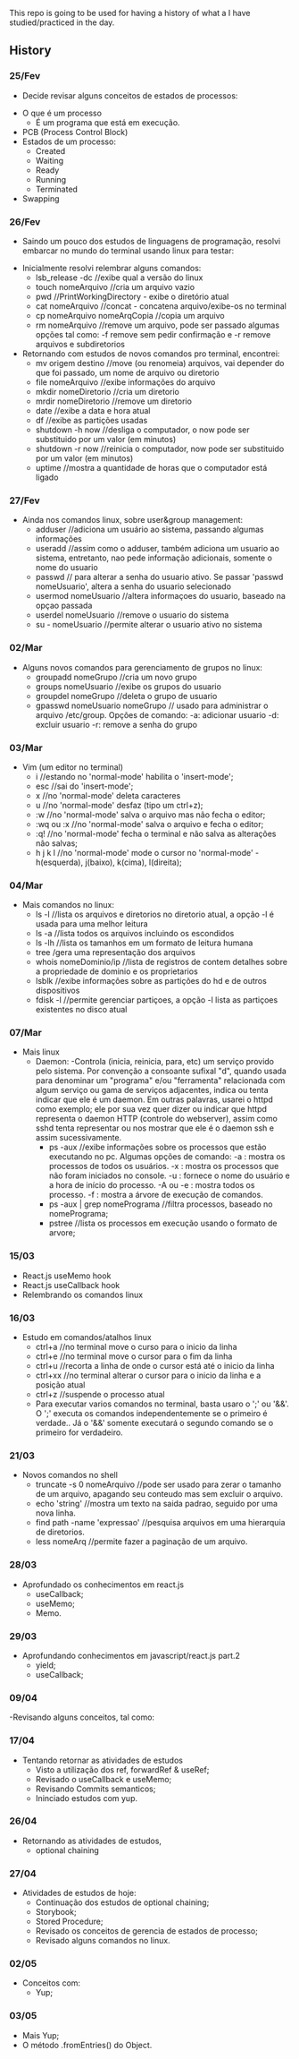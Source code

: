 This repo is going to be used for having a history of what a I have studied/practiced in the day.

## History

### 25/Fev

* Decide revisar alguns conceitos de estados de processos:
- O que é um processo 
    - É um programa que está em execução.
- PCB (Process Control Block)
- Estados de um processo:
    - Created
    - Waiting
    - Ready
    - Running
    - Terminated
- Swapping

### 26/Fev

* Saindo um pouco dos estudos de linguagens de programação, resolvi embarcar no mundo do terminal usando linux para testar:
- Inicialmente resolvi relembrar alguns comandos: 
    - lsb_release -dc //exibe qual a versão do linux
    - touch nomeArquivo //cria um arquivo vazio
    - pwd //PrintWorkingDirectory - exibe o diretório atual
    - cat nomeArquivo //concat - concatena arquivo/exibe-os no terminal
    - cp nomeArquivo nomeArqCopia //copia um arquivo
    - rm nomeArquivo //remove um arquivo, pode ser passado algumas opções tal como: -f remove sem pedir confirmação e -r remove arquivos e subdiretorios
- Retornando com estudos de novos comandos pro terminal, encontrei:
    - mv origem destino //move (ou renomeia) arquivos, vai depender do que foi passado, um nome de arquivo ou diretorio
    - file nomeArquivo //exibe informações do arquivo
    - mkdir nomeDiretorio //cria um diretorio
    - mrdir nomeDiretorio //remove um diretorio
    - date //exibe a data e hora atual
    - df //exibe as partições usadas
    - shutdown -h now //desliga o computador, o now pode ser substituido por um valor (em minutos)
    - shutdown -r now //reinicia o computador, now pode ser substituido por um valor (em minutos)
    - uptime //mostra a quantidade de horas que o computador está ligado

### 27/Fev

- Ainda nos comandos linux, sobre user&group management:
    - adduser //adiciona um usuário ao sistema, passando algumas informações
    - useradd //assim como o adduser, também adiciona um usuario ao sistema, entretanto, nao pede informação adicionais, somente o nome do usuario
    - passwd // para alterar a senha do usuario ativo. Se passar 'passwd nomeUsuario', altera a senha do usuario selecionado
    - usermod nomeUsuario //altera informaçoes do usuario, baseado na opçao passada
    - userdel nomeUsuario //remove o usuario do sistema
    - su - nomeUsuario //permite alterar o usuario ativo no sistema

### 02/Mar

- Alguns novos comandos para gerenciamento de grupos no linux:
    - groupadd nomeGrupo //cria um novo grupo
    - groups nomeUsuario //exibe os grupos do usuario
    - groupdel nomeGrupo //deleta o grupo de usuario
    - gpasswd nomeUsuario nomeGrupo // usado para administrar o arquivo /etc/group. Opções de comando:
        -a: adicionar usuario
        -d: excluir usuario
        -r: remove a senha do grupo

### 03/Mar

- Vim (um editor no terminal)
    - i //estando no 'normal-mode' habilita o 'insert-mode';
    - esc //sai do 'insert-mode';
    - x //no 'normal-mode' deleta caracteres
    - u //no 'normal-mode' desfaz (tipo um ctrl+z);
    - :w //no 'normal-mode' salva o arquivo mas não fecha o editor;
    - :wq ou :x //no 'normal-mode' salva o arquivo e fecha o editor;
    - :q! //no 'normal-mode' fecha o terminal e não salva as alterações não salvas;
    - h j k l //no 'normal-mode' mode o cursor no 'normal-mode' - h(esquerda), j(baixo), k(cima), l(direita);

### 04/Mar

- Mais comandos no linux:
    - ls -l //lista os arquivos e diretorios no diretorio atual, a opção -l é usada para uma melhor leitura
    - ls -a //lista todos os arquivos incluindo os escondidos
    - ls -lh //lista os tamanhos em um formato de leitura humana
    - tree /gera uma representação dos arquivos
    - whois nomeDominio/ip //lista de registros de contem detalhes sobre a propriedade de dominio e os proprietarios
    - lsblk //exibe informações sobre as partições do hd e de outros dispositivos
    - fdisk -l //permite gerenciar partiçoes, a opção -l lista as partiçoes existentes no disco atual

### 07/Mar

- Mais linux
    - Daemon: -Controla (inicia, reinicia, para, etc) um serviço provido pelo sistema. Por convenção a consoante sufixal "d", quando usada para denominar um "programa" e/ou "ferramenta" relacionada com algum serviço ou gama de serviços adjacentes, indica ou tenta indicar que ele é um daemon. Em outras palavras, usarei o httpd como exemplo; ele por sua vez quer dizer ou indicar que httpd representa o daemon HTTP (controle do webserver), assim como sshd tenta representar ou nos mostrar que ele é o daemon ssh e assim sucessivamente. 
        - ps -aux //exibe informações sobre os processos que estão executando no pc. Algumas opções de comando:
            -a : mostra os processos de todos os usuários.
            -x : mostra os processos que não foram iniciados no console.
            -u : fornece o nome do usuário e a hora de início do processo.
            -A ou -e : mostra todos os processo.
            -f : mostra a árvore de execução de comandos.
        - ps -aux | grep nomePrograma //filtra processos, baseado no nomePrograma;
        - pstree //lista os processos em execução usando o formato de arvore;

### 15/03

- React.js useMemo hook
- React.js useCallback hook
- Relembrando os comandos linux

### 16/03

- Estudo em comandos/atalhos linux
    - ctrl+a //no terminal move o curso para o inicio da linha
    - ctrl+e //no terminal move o cursor para o fim da linha
    - ctrl+u //recorta a linha de onde o cursor está até o inicio da linha
    - ctrl+xx //no terminal alterar o cursor para o inicio da linha e a posição atual
    - ctrl+z //suspende o processo atual
    - Para executar varios comandos no terminal, basta usaro o ';' ou '&&'. O ';' executa os comandos independentemente se o primeiro é verdade.. Já o '&&' somente executará o segundo comando se o primeiro for verdadeiro.

### 21/03

- Novos comandos no shell
    - truncate -s 0 nomeArquivo //pode ser usado para zerar o tamanho de um arquivo, apagando seu conteudo mas sem excluir o arquivo.
    - echo 'string' //mostra um texto na saida padrao, seguido por uma nova linha.
    - find path -name 'expressao' //pesquisa arquivos em uma hierarquia de diretorios.
    - less nomeArq //permite fazer a paginação de um arquivo.
 
 ### 28/03

 - Aprofundado os conhecimentos em react.js
    - useCallback;
    - useMemo;
    - Memo.
### 29/03

- Aprofundando conhecimentos em javascript/react.js part.2
    - yield;
    - useCallback;

### 09/04

-Revisando alguns conceitos, tal como: 

### 17/04

- Tentando retornar as atividades de estudos
    - Visto a utilização dos ref, forwardRef & useRef;
    - Revisado o useCallback e useMemo;
    - Revisando Commits semanticos;
    - Ininciado estudos com yup.

### 26/04

- Retornando as atividades de estudos, 
    - optional chaining

### 27/04

- Atividades de estudos de hoje:
    - Continuação dos estudos de optional chaining;
    - Storybook;
    - Stored Procedure;
    - Revisado os conceitos de gerencia de estados de processo;
    - Revisado alguns comandos no linux.

### 02/05

- Conceitos com:
    - Yup;

### 03/05

- Mais Yup;
- O método .fromEntries() do Object.